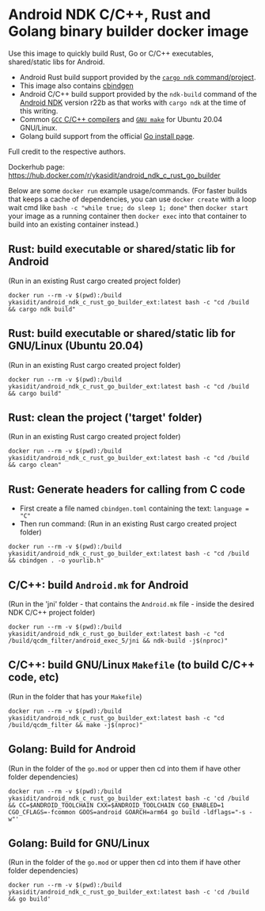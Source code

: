 Android NDK C/C++, Rust and Golang binary builder docker image
=======================================================

Use this image to quickly build Rust, Go or C/C++ executables, shared/static libs for Android.

- Android Rust build support provided by the [`cargo ndk` command/project](https://github.com/bbqsrc/cargo-ndk).
- This image also contains [cbindgen](https://docs.rs/cbindgen/latest/cbindgen/)
- Android C/C++ build support provided by the `ndk-build` command of the [Android NDK](https://developer.android.com/ndk/downloads) version r22b as that works with `cargo ndk` at the time of this writing. 
- Common [`GCC` C/C++ compilers](https://gcc.gnu.org/) and [`GNU make`](https://www.gnu.org/software/make/) for Ubuntu 20.04 GNU/Linux.
- Golang build support from the official [Go install page](https://go.dev/doc/install).

Full credit to the respective authors.

Dockerhub page:
https://hub.docker.com/r/ykasidit/android_ndk_c_rust_go_builder

Below are some `docker run` example usage/commands. (For faster builds that keeps a cache of dependencies, you can use `docker create` with a loop wait cmd like `bash -c "while true; do sleep 1; done"` then `docker start` your image as a running container then `docker exec` into that container to build into an existing container instead.)

Rust: build executable or shared/static lib for Android
-----------------------------------------------------------------
(Run in an existing Rust cargo created project folder)

`docker run --rm -v $(pwd):/build ykasidit/android_ndk_c_rust_go_builder_ext:latest bash -c "cd /build && cargo ndk build"`

Rust: build executable or shared/static lib for GNU/Linux (Ubuntu 20.04)
-------------------------------------------------------------------------------------------------------
(Run in an existing Rust cargo created project folder)

`docker run --rm -v $(pwd):/build ykasidit/android_ndk_c_rust_go_builder_ext:latest bash -c "cd /build && cargo build"`

Rust: clean the project ('target' folder)
------------------------------------------------
(Run in an existing Rust cargo created project folder)

`docker run --rm -v $(pwd):/build ykasidit/android_ndk_c_rust_go_builder_ext:latest bash -c "cd /build && cargo clean"`

Rust: Generate headers for calling from C code
------------------------------------------------------------
- First create a file named `cbindgen.toml` containing the text:
`language = "C"`
- Then run command:
(Run in an existing Rust cargo created project folder)

`docker run --rm -v $(pwd):/build ykasidit/android_ndk_c_rust_go_builder_ext:latest bash -c "cd /build && cbindgen . -o yourlib.h"`

C/C++: build `Android.mk` for Android
-------------------------
(Run in the 'jni' folder - that contains the `Android.mk` file - inside the desired NDK C/C++ project folder)

`docker run --rm -v $(pwd):/build ykasidit/android_ndk_c_rust_go_builder_ext:latest bash -c "cd /build/qcdm_filter/android_exec_5/jni && ndk-build -j$(nproc)"`

C/C++: build GNU/Linux `Makefile` (to build C/C++ code, etc)
--------------------------------------------------------------
(Run in the folder that has your `Makefile`)

`docker run --rm -v $(pwd):/build ykasidit/android_ndk_c_rust_go_builder_ext:latest bash -c "cd /build/qcdm_filter && make -j$(nproc)"`

Golang: Build for Android
-------------------------------
(Run in the folder of the `go.mod` or upper then cd into them if have other folder dependencies)

`docker run --rm -v $(pwd):/build ykasidit/android_ndk_c_rust_go_builder_ext:latest bash -c 'cd /build && CC=$ANDROID_TOOLCHAIN CXX=$ANDROID_TOOLCHAIN CGO_ENABLED=1 CGO_CFLAGS=-fcommon GOOS=android GOARCH=arm64 go build -ldflags="-s -w"'`

Golang: Build for GNU/Linux
-------------------------------
(Run in the folder of the `go.mod` or upper then cd into them if have other folder dependencies)

`docker run --rm -v $(pwd):/build ykasidit/android_ndk_c_rust_go_builder_ext:latest bash -c 'cd /build && go build'`

